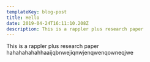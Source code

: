 ```yaml
---
templateKey: blog-post
title: Hello
date: 2019-04-24T16:11:10.208Z
description: This is a rappler plus research paper
---
```

This is a rappler plus research paper hahahahahahhaaijqbnwejiqnwjenqwenqowneqjwe
